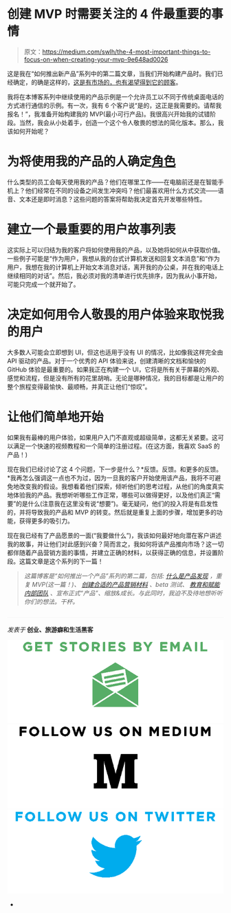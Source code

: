 # 创建 MVP 时需要关注的 4 件最重要的事情

> 原文：<https://medium.com/swlh/the-4-most-important-things-to-focus-on-when-creating-your-mvp-9e648ad0026>

这是我在“如何推出新产品”系列中的第二篇文章，当我们开始构建产品时。我们已经确定，的确是这样的，[这是有市场的，也有渴望得到它的顾客](/@deirdre_clarke/what-is-product-discovery-and-why-it-should-come-before-the-mvp-abf9fdd9c8c1)。

我将在本博客系列中继续使用的产品示例是一个允许员工以不同于传统桌面电话的方式进行通信的示例。有一次，我有 6 个客户说“是的，这正是我需要的。请帮我报名！”，我准备开始构建我的 MVP(最小可行产品)。我很高兴开始我的试错阶段。当然，我会从小处着手，创造一个这个令人敬畏的想法的简化版本。那么，我该如何开始呢？

# 为将使用我的产品的人确定[角色](http://www.usability.gov/how-to-and-tools/methods/personas.html)

什么类型的员工会每天使用我的产品？他们在哪里工作——在电脑前还是在智能手机上？他们经常在不同的设备之间发生冲突吗？他们最喜欢用什么方式交流——语音、文本还是即时消息？这些问题的答案将帮助我决定首先开发哪些特性。

# 建立一个最重要的用户故事列表

这实际上可以归结为我的客户将如何使用我的产品，以及她将如何从中获取价值。一些例子可能是“作为用户，我想从我的台式计算机发送和回复文本消息”和“作为用户，我想在我的计算机上开始文本消息对话，离开我的办公桌，并在我的电话上继续相同的对话”。然后，我必须对我的清单进行优先排序，因为我从小事开始，可能只完成一个就开始了。

# 决定如何用令人敬畏的用户体验来取悦我的用户

大多数人可能会立即想到 UI，但这也适用于没有 UI 的情况，比如像我这样完全由 API 驱动的产品。对于一个优秀的 API 体验来说，创建清晰的文档和愉快的 GitHub 体验是最重要的。如果我正在构建一个 UI，它将是所有关于屏幕的外观、感觉和流程，但是没有所有的花里胡哨。无论是哪种情况，我的目标都是让用户的整个旅程变得最愉快、最顺畅，并真正让他们“惊叹”。

# 让他们简单地开始

如果我有最棒的用户体验，如果用户入门不直观或超级简单，这都无关紧要。这可以满足一个快速的视频教程和一个简单的注册过程。(在这方面，我喜欢 SaaS 的产品！)

现在我们已经讨论了这 4 个问题，下一步是什么？*反馈。反馈。和更多的反馈。*我再怎么强调这一点也不为过，因为一旦我的客户开始使用该产品，我将不可避免地改变我的假设。我想看着他们探索，倾听他们的思考过程，从他们的角度真实地体验我的产品。我想听听哪些工作正常，哪些可以做得更好，以及他们真正“需要”的是什么(注意我在这里没有说“想要”)。毫无疑问，他们的投入将是有启发性的，并将导致我的产品和 MVP 的转变。然后就是重复上面的步骤，增加更多的功能，获得更多的吸引力。

现在我已经有了产品愿景的一面(“我要做什么”)，我该如何最好地向潜在客户讲述我的故事，并让他们对此感到兴奋？简而言之，我如何将该产品推向市场？这一切都伴随着产品营销方面的事情，并建立正确的材料，以获得正确的信息，并设置阶段。这篇文章是这个系列的下一篇！

> *这篇博客是“如何推出一个产品”系列的第二篇，包括:* [*什么是产品发现*](/@deirdre_clarke/what-is-product-discovery-and-why-it-should-come-before-the-mvp-abf9fdd9c8c1) *，重复 MVP(这一篇！)、* [*创建合适的产品营销材料*](/@deirdre_clarke/how-to-create-the-right-product-marketing-materials-at-the-right-time-55ad8f533fa7) *、beta 测试、* [*教育和赋能内部团队*](/@deirdre_clarke/educating-and-empowering-internal-teams-e413864de1f0#.m5b6os4lc) *、宣布正式“产品”、缩放&成长。与此同时，我迫不及待地想听听你们的想法。干杯。*

![](img/71d955550911c61d0aef4c66a71f8e15.png)

*发表于* **创业、旅游癖和生活黑客**

[![](img/0bf7ebc25c05a1d52c6add818a95aa71.png)](http://supply.us9.list-manage.com/subscribe?u=310af6eb2240d299c7032ef6c&id=d28d8861ad)[![](img/1b4fd39dd738a88ac13336ad93f1049c.png)](https://blog.growth.supply/)[![](img/93f21657a8ed7c0f741216a91b53c713.png)](https://twitter.com/swlh_)

-